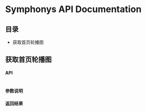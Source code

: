 # Symphonys API Documentation

## 目录

* <a href="https://github.com/Lizonghang/Symphonys#获取首页轮播图" style="text-decoration:none;">获取首页轮播图</a>

## 获取首页轮播图

#### API
```

```

#### 参数说明

#### 返回结果
